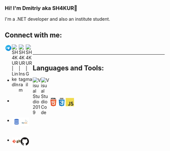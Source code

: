 ### Hi! I'm Dmitriy aka SH4KUR👋

I'm a .NET developer and also an institute student.

## Connect with me:

[<img align="left" alt="SH4KUR | Telegram" width="22px" src="https://github.com/SH4KUR/SH4KUR/blob/master/icons/icons8-telegram-app.svg" />][telegram]
[<img align="left" alt="SH4KUR | LinkedIn" width="22px" src="https://cdn.jsdelivr.net/npm/simple-icons@v3/icons/linkedin.svg" />][linkedin]
[<img align="left" alt="SH4KUR | Instagram" width="22px" src="https://cdn.jsdelivr.net/npm/simple-icons@v3/icons/instagram.svg" />][instagram]
[<img align="left" alt="SH4KUR | Gmail" width="22px" src="https://cdn.jsdelivr.net/npm/simple-icons@3.4.0/icons/gmail.svg" />][gmail]

<br />

---

## Languages and Tools:

* <div>
  <img align="left" alt="Visual Studio 2019" width="26px" src="https://github.com/SH4KUR/SH4KUR/icons/icons8-visual-studio-2019.svg" />
  <img align="left" alt="Visual Studio Code" width="26px" src="https://github.com/SH4KUR/SH4KUR/icons/icons8-visual-studio-code-2019.svg" />
</div>

<br />

* <div>
  <img align="left" alt="HTML5" width="26px" src="https://raw.githubusercontent.com/github/explore/80688e429a7d4ef2fca1e82350fe8e3517d3494d/topics/html/html.png" />
  <img align="left" alt="CSS3" width="26px" src="https://raw.githubusercontent.com/github/explore/80688e429a7d4ef2fca1e82350fe8e3517d3494d/topics/css/css.png" />
  <img align="left" alt="JavaScript" width="26px" src="https://raw.githubusercontent.com/github/explore/80688e429a7d4ef2fca1e82350fe8e3517d3494d/topics/javascript/javascript.png" />
</div>

<br />

* <div>
  <img align="left" alt="SQL" width="26px" src="https://raw.githubusercontent.com/github/explore/80688e429a7d4ef2fca1e82350fe8e3517d3494d/topics/sql/sql.png" />
  <img align="left" alt="MySQL" width="26px" src="https://raw.githubusercontent.com/github/explore/80688e429a7d4ef2fca1e82350fe8e3517d3494d/topics/mysql/mysql.png" />
</div>

<br />

* <div>
  <img align="left" alt="Git" width="26px" src="https://raw.githubusercontent.com/github/explore/80688e429a7d4ef2fca1e82350fe8e3517d3494d/topics/git/git.png" />
  <img align="left" alt="GitHub" width="26px" src="https://raw.githubusercontent.com/github/explore/78df643247d429f6cc873026c0622819ad797942/topics/github/github.png" />
</div>

<br />
<br />

[instagram]: https://www.instagram.com/_sh4kur_/
[linkedin]: https://www.linkedin.com/in/lopatiev/
[telegram]: https://t.me/lopatievdmitriy
[gmail]: mailto:dmitriy.lopatiev@gmail.com
